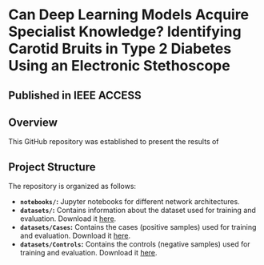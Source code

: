 # Can Deep Learning Models Acquire Specialist Knowledge? Identifying Carotid Bruits in Type 2 Diabetes Using an Electronic Stethoscope
## Published in IEEE ACCESS

## Overview
This GitHub repository was established to present the results of

## Project Structure

The repository is organized as follows:

- **`notebooks/`:** Jupyter notebooks for different network architectures.
- **`datasets/`:** Contains information about the dataset used for training and evaluation. Download it [here](https://drive.google.com/drive/folders/1gmG9rt5aMVg3q7bw8znn199JmglB9x5I?usp=sharing).
- **`datasets/Cases`:** Contains the cases (positive samples) used for training and evaluation. Download it [here](https://drive.google.com/drive/folders/1MaSoEZnNDTs8ikL4b7G0LrjzNzYbToqt?usp=sharing).
- **`datasets/Controls`:** Contains the controls (negative samples) used for training and evaluation. Download it [here](https://drive.google.com/drive/folders/1BghQjehpiQiZ6dOpPVLce-07LduoW1rP?usp=sharing).
